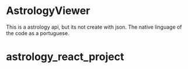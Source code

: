 # AstrologyViewer

This is a astrology api, but its not create with json. The native linguage of the code as a portuguese.

# astrology_react_project
